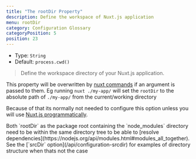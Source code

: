 ```yaml
---
title: "The rootDir Property"
description: Define the workspace of Nuxt.js application
menu: rootDir
category: Configuration Glossary
categoryPosition: 5
position: 23
---
```


- Type: `String`
- Default: `process.cwd()`

> Define the workspace directory of your Nuxt.js application.

This property will be overwritten by [nuxt commands](/guide/commands) if an argument is passed to them. Eg running `nuxt ./my-app/` will set the `rootDir` to the absolute path of `./my-app/` from the current/working directory

Because of that its normally not needed to configure this option unless you will use [Nuxt.js programmatically](/api/nuxt).

<div class="Alert Alert--blue">
Both `rootDir` as the package root containing the `node_modules` directory need to be within the same directory tree to be able to [resolve dependencies](https://nodejs.org/api/modules.html#modules_all_together).
See the [`srcDir` option](/api/configuration-srcdir) for examples of directory structure when thats not the case
</div>
